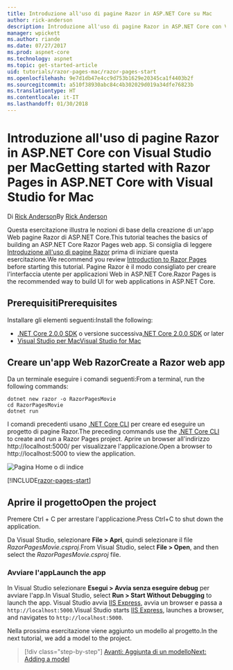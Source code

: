```yaml
---
title: Introduzione all'uso di pagine Razor in ASP.NET Core su Mac
author: rick-anderson
description: Introduzione all'uso di pagine Razor in ASP.NET Core con Visual Studio per Mac
manager: wpickett
ms.author: riande
ms.date: 07/27/2017
ms.prod: aspnet-core
ms.technology: aspnet
ms.topic: get-started-article
uid: tutorials/razor-pages-mac/razor-pages-start
ms.openlocfilehash: 9e7d1db47e4cc9d753b1629e20345ca1f4403b2f
ms.sourcegitcommit: a510f38930abc84c4b302029d019a34dfe76823b
ms.translationtype: HT
ms.contentlocale: it-IT
ms.lasthandoff: 01/30/2018
---
```

# <a name="getting-started-with-razor-pages-in-aspnet-core-with-visual-studio-for-mac"></a><span data-ttu-id="ece78-103">Introduzione all'uso di pagine Razor in ASP.NET Core con Visual Studio per Mac</span><span class="sxs-lookup"><span data-stu-id="ece78-103">Getting started with Razor Pages in ASP.NET Core with Visual Studio for Mac</span></span>

<span data-ttu-id="ece78-104">Di [Rick Anderson](https://twitter.com/RickAndMSFT)</span><span class="sxs-lookup"><span data-stu-id="ece78-104">By [Rick Anderson](https://twitter.com/RickAndMSFT)</span></span>

<span data-ttu-id="ece78-105">Questa esercitazione illustra le nozioni di base della creazione di un'app Web pagine Razor di ASP.NET Core.</span><span class="sxs-lookup"><span data-stu-id="ece78-105">This tutorial teaches the basics of building an ASP.NET Core Razor Pages web app.</span></span> <span data-ttu-id="ece78-106">Si consiglia di leggere [Introduzione all'uso di pagine Razor](xref:mvc/razor-pages/index) prima di iniziare questa esercitazione.</span><span class="sxs-lookup"><span data-stu-id="ece78-106">We recommend you review [Introduction to Razor Pages](xref:mvc/razor-pages/index) before starting this tutorial.</span></span> <span data-ttu-id="ece78-107">Pagine Razor è il modo consigliato per creare l'interfaccia utente per applicazioni Web in ASP.NET Core.</span><span class="sxs-lookup"><span data-stu-id="ece78-107">Razor Pages is the recommended way to build UI for web applications in ASP.NET Core.</span></span>

## <a name="prerequisites"></a><span data-ttu-id="ece78-108">Prerequisiti</span><span class="sxs-lookup"><span data-stu-id="ece78-108">Prerequisites</span></span>

<span data-ttu-id="ece78-109">Installare gli elementi seguenti:</span><span class="sxs-lookup"><span data-stu-id="ece78-109">Install the following:</span></span>

* <span data-ttu-id="ece78-110">[.NET Core 2.0.0 SDK](https://www.microsoft.com/net/core) o versione successiva</span><span class="sxs-lookup"><span data-stu-id="ece78-110">[.NET Core 2.0.0 SDK](https://www.microsoft.com/net/core) or later</span></span>
* [<span data-ttu-id="ece78-111">Visual Studio per Mac</span><span class="sxs-lookup"><span data-stu-id="ece78-111">Visual Studio for Mac</span></span>](https://www.visualstudio.com/vs/visual-studio-mac/)

## <a name="create-a-razor-web-app"></a><span data-ttu-id="ece78-112">Creare un'app Web Razor</span><span class="sxs-lookup"><span data-stu-id="ece78-112">Create a Razor web app</span></span>

<span data-ttu-id="ece78-113">Da un terminale eseguire i comandi seguenti:</span><span class="sxs-lookup"><span data-stu-id="ece78-113">From a terminal, run the following commands:</span></span>

```console
dotnet new razor -o RazorPagesMovie
cd RazorPagesMovie
dotnet run
```

<span data-ttu-id="ece78-114">I comandi precedenti usano [.NET Core CLI](https://docs.microsoft.com/dotnet/core/tools/dotnet) per creare ed eseguire un progetto di pagine Razor.</span><span class="sxs-lookup"><span data-stu-id="ece78-114">The preceding commands use the [.NET Core CLI](https://docs.microsoft.com/dotnet/core/tools/dotnet) to create and run a Razor Pages project.</span></span> <span data-ttu-id="ece78-115">Aprire un browser all'indirizzo http://localhost:5000/ per visualizzare l'applicazione.</span><span class="sxs-lookup"><span data-stu-id="ece78-115">Open a browser to http://localhost:5000 to view the application.</span></span>

![Pagina Home o di indice](../razor-pages/razor-pages-start/_static/home.png)

[!INCLUDE[razor-pages-start](../../includes/RP/razor-pages-start.md)]

## <a name="open-the-project"></a><span data-ttu-id="ece78-117">Aprire il progetto</span><span class="sxs-lookup"><span data-stu-id="ece78-117">Open the project</span></span>

<span data-ttu-id="ece78-118">Premere Ctrl + C per arrestare l'applicazione.</span><span class="sxs-lookup"><span data-stu-id="ece78-118">Press Ctrl+C to shut down the application.</span></span>

<span data-ttu-id="ece78-119">Da Visual Studio, selezionare **File > Apri**, quindi selezionare il file *RazorPagesMovie.csproj*.</span><span class="sxs-lookup"><span data-stu-id="ece78-119">From Visual Studio, select **File > Open**, and then select the *RazorPagesMovie.csproj* file.</span></span>

### <a name="launch-the-app"></a><span data-ttu-id="ece78-120">Avviare l'app</span><span class="sxs-lookup"><span data-stu-id="ece78-120">Launch the app</span></span>

<span data-ttu-id="ece78-121">In Visual Studio selezionare **Esegui > Avvia senza eseguire debug** per avviare l'app.</span><span class="sxs-lookup"><span data-stu-id="ece78-121">In Visual Studio, select **Run > Start Without Debugging** to launch the app.</span></span> <span data-ttu-id="ece78-122">Visual Studio avvia [IIS Express](https://docs.microsoft.com/iis/extensions/introduction-to-iis-express/iis-express-overview), avvia un browser e passa a `http://localhost:5000`.</span><span class="sxs-lookup"><span data-stu-id="ece78-122">Visual Studio starts [IIS Express](https://docs.microsoft.com/iis/extensions/introduction-to-iis-express/iis-express-overview), launches a browser, and navigates to `http://localhost:5000`.</span></span>

<span data-ttu-id="ece78-123">Nella prossima esercitazione viene aggiunto un modello al progetto.</span><span class="sxs-lookup"><span data-stu-id="ece78-123">In the next tutorial, we add a model to the project.</span></span>

>[!div class="step-by-step"]
[<span data-ttu-id="ece78-124">Avanti: Aggiunta di un modello</span><span class="sxs-lookup"><span data-stu-id="ece78-124">Next: Adding a model</span></span>](xref:tutorials/razor-pages-mac/model)
